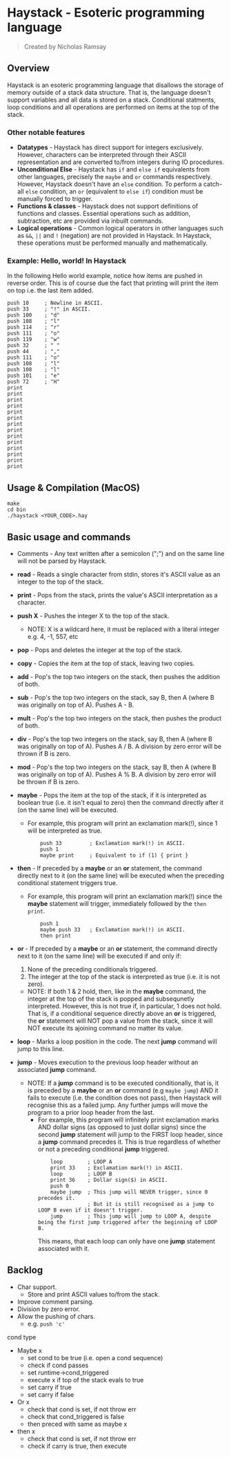 # Haystack - Esoteric programming language
> Created by Nicholas Ramsay

## Overview
Haystack is an esoteric programming language that disallows the storage of memory outside of a stack data structure. That is, the language doesn't support variables and all data is stored on a stack. Conditional statments, loop conditions and all operations are performed on items at the top of the stack.

### Other notable features
- **Datatypes** - Haystack has direct support for integers exclusively. However, characters can be interpreted through their ASCII representation and are converted to/from integers during IO procedures.
- **Unconditional Else** - Haystack has `if` and `else if` equivalents from other languages, precisely the `maybe` and `or` commands respectively. However, Haystack doesn't have an `else` condition. To perform a catch-all `else` condition, an `or` (equivalent to `else if`) condition must be manually forced to trigger.
- **Functions & classes** - Haystack does not support definitions of functions and classes. Essential operations such as addition, subtraction, etc are provided via inbuilt commands.
- **Logical operations** - Common logical operators in other languages such as `&&`, `||` and `!` (negation) are not provided in Haystack. In Haystack, these operations must be performed manually and mathematically.

### Example: Hello,  world! In Haystack
In the following Hello world example, notice how items are pushed in reverse order. This is of course due the fact that printing will print the item on top i.e. the last item added.
```
push 10     ; Newline in ASCII.
push 33     ; "!" in ASCII.
push 100    ; "d"
push 108    ; "l"
push 114    ; "r"
push 111    ; "o"
push 119    ; "w"
push 32     ; " "
push 44     ; ","
push 111    ; "o"
push 108    ; "l"
push 108    ; "l"
push 101    ; "e"
push 72     ; "H"
print
print
print
print
print
print
print
print
print
print
print
print
print
print
```

## Usage & Compilation (MacOS)
```
make
cd bin
./haystack <YOUR_CODE>.hay
```

## Basic usage and commands
- Comments - Any text written after a semicolon (";") and on the same line will not be parsed by Haystack.
- **read** - Reads a single character from stdin, stores it's ASCII value as an integer to the top of the stack.
- **print** - Pops from the stack, prints the value's ASCII interpretation as a character.
- **push X** - Pushes the integer X to the top of the stack. 
    - NOTE: X is a wildcard here, it must be replaced with a literal integer e.g. 4, -1, 557, etc
- **pop** - Pops and deletes the integer at the top of the stack.
- **copy** - Copies the item at the top of stack, leaving two copies.
- **add** - Pop's the top two integers on the stack, then pushes the addition of both.
- **sub** - Pop's the top two integers on the stack, say B, then A (where B was originally on top of A). Pushes A - B.
- **mult** -  Pop's the top two integers on the stack, then pushes the product of both.
- **div** - Pop's the top two integers on the stack, say B, then A (where B was originally on top of A). Pushes A / B. A division by zero error will be thrown if B is zero.
- **mod** - Pop's the top two integers on the stack, say B, then A (where B was originally on top of A). Pushes A % B. A division by zero error will be thrown if B is zero.
- **maybe** - Pops the item at the top of the stack, if it is interpreted as boolean true (i.e. it isn't equal to zero) then the command directly after it (on the same line) will be executed.
    - For example, this program will print an exclamation mark(!), since 1 will be interpreted as true.
        ```
            push 33         ; Exclamation mark(!) in ASCII.
            push 1
            maybe print     ; Equivalent to if (1) { print }
        ```
- **then** - If preceded by a **maybe** or an **or** statement, the command directly next to it (on the same line) will be executed when the preceding conditional statement triggers true.
    - For example, this program will print an exclamation mark(!) since the **maybe** statement will trigger, immediately followed by the `then print`.
        ```
            push 1
            maybe push 33   ; Exclamation mark(!) in ASCII.
            then print
        ```
    
- **or** - If preceded by a **maybe** or an **or** statement, the command directly next to it (on the same line) will be executed if and only if:
    1. None of the preceding conditionals triggered.
    2. The integer at the top of the stack is interpreted as true (i.e. it is not zero).
    - NOTE: If both 1 & 2 hold, then, like in the **maybe** command, the integer at the top of the stack is popped and subsequnetly interpreted. However, this is not true if, in particular, 1 does not hold. That is, if a conditional sequence directly above an **or** is triggered, the **or** statement will NOT pop a value from the stack, since it will NOT execute its ajoining command no matter its value.
- **loop** - Marks a loop position in the code. The next **jump** command will jump to this line.
- **jump** - Moves execution to the previous loop header without an associated **jump** command.
    - NOTE: If a **jump** command is to be executed conditionally, that is, it is preceded by a **maybe** or an **or** command (e.g `maybe jump`) AND it fails to execute (i.e. the condition does not pass), then Haystack will recognise this as a failed jump. Any further jumps will move the program to a prior loop header from the last.
        - For example, this program will infinitely print exclamation marks AND dollar signs (as opposed to just dollar signs) since the second **jump** statement will jump to the FIRST loop header, since a **jump** command precedes it. This is true regardless of whether or not a preceding conditional **jump** triggered.
            ```
                loop        ; LOOP A
                print 33    ; Exclamation mark(!) in ASCII.
                loop        ; LOOP B
                print 36    ; Dollar sign($) in ASCII.
                push 0
                maybe jump  ; This jump will NEVER trigger, since 0 precedes it.
                            ; But it is still recognised as a jump to LOOP B even if it doesn't trigger.
                jump        ; This jump will jump to LOOP A, despite being the first jump triggered after the beginning of LOOP B.
            ```
            This means, that each loop can only have one **jump** statement associated with it.

## Backlog
- Char support.
    - Store and print ASCII values to/from the stack.
- Improve comment parsing.
- Division by zero error.
- Allow the pushing of chars.
    - e.g. `push 'c'` 

cond type
- Maybe x
    - set cond to be true (i.e. open a cond sequence)
    - check if cond passes
    - set runtime->cond_triggered
    - execute x if top of the stack evals to true
    - set carry if true
    - set carry if false
- Or x
    - check that cond is set, if not throw err
    - check that cond_triggered is false
    - then preced with same as maybe x
- then x
    - check that cond is set, if not throw err
    - check if carry is true, then execute
